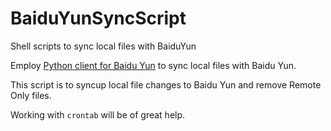 # BaiduYunSyncScript

Shell scripts to sync local files with BaiduYun

Employ [Python client for Baidu Yun](https://github.com/houtianze/bypy) to sync local files with Baidu Yun.

This script is to syncup local file changes to Baidu Yun and remove Remote Only files.

Working with `crontab` will be of great help.

